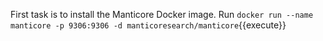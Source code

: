 First task is to install the Manticore Docker image.
Run `docker run --name manticore -p 9306:9306 -d manticoresearch/manticore`{{execute}}
